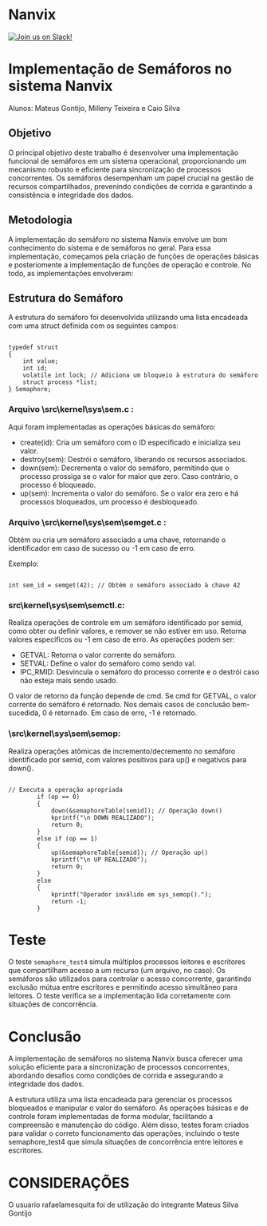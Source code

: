 # Nanvix

[![Join us on Slack!](https://img.shields.io/badge/chat-on%20Slack-e01563.svg)](https://join.slack.com/t/nanvix/shared_invite/zt-1yu30bs28-nsNmw8IwCyh6MBBV~B~X7w)

# Implementação de Semáforos no sistema Nanvix

Alunos: Mateus Gontijo, Milleny Teixeira e Caio Silva

## Objetivo

O principal objetivo deste trabalho é desenvolver uma implementação funcional de semáforos em um sistema operacional, proporcionando um mecanismo robusto e eficiente para sincronização de processos concorrentes. Os semáforos desempenham um papel crucial na gestão de recursos compartilhados, prevenindo condições de corrida e garantindo a consistência e integridade dos dados.

## Metodologia 

A implementação do semáforo no sistema Nanvix envolve um bom conhecimento do sistema e de semáforos no geral. Para essa implementação, começamos pela criação de funções de operações básicas e posteriomente a implementação de funções de operação e controle. No todo, as implementações envolveram:

## Estrutura do Semáforo

A estrutura do semáforo foi desenvolvida utilizando uma lista encadeada com uma struct definida com os seguintes campos:

<code>
typedef struct
{
    int value;
    int id;
    volatile int lock; // Adiciona um bloqueio à estrutura do semáforo
    struct process *list;
} Semaphore;
</code>

### Arquivo \src\kernel\sys\sem.c :

Aqui foram implementadas as operações básicas do semáforo: 

- create(id): Cria um semáforo com o ID especificado e inicializa seu valor.
- destroy(sem): Destrói o semáforo, liberando os recursos associados.
- down(sem): Decrementa o valor do semáforo, permitindo que o processo prossiga se o valor for maior que zero. Caso contrário, o processo é bloqueado.
- up(sem): Incrementa o valor do semáforo. Se o valor era zero e há processos bloqueados, um processo é desbloqueado.

### Arquivo \src\kernel\sys\sem\semget.c :

Obtém ou cria um semáforo associado a uma chave, retornando o identificador em caso de sucesso ou -1 em caso de erro.

Exemplo:

<code> 
int sem_id = semget(42); // Obtém o semáforo associado à chave 42
</code>

### src\kernel\sys\sem\semctl.c: 

Realiza operações de controle em um semáforo identificado por semid, como obter ou definir valores, e remover se não estiver em uso. Retorna valores específicos ou -1 em caso de erro.
As operações podem ser:

- GETVAL: Retorna o valor corrente do semáforo.
- SETVAL: Define o valor do semáforo como sendo val.
- IPC_RMID: Desvincula o semáforo do processo corrente e o destrói caso não esteja mais sendo usado.

O valor de retorno da função depende de cmd. Se cmd for GETVAL, o valor corrente do semáforo é retornado. Nos demais casos de conclusão bem-sucedida, 0 é retornado. Em caso de erro, -1 é retornado.

 ### \src\kernel\sys\sem\semop: 
 
 Realiza operações atômicas de incremento/decremento no semáforo identificado por semid, com valores positivos para up() e negativos para down().

<code>
// Executa a operação apropriada
        if (op == 0)
        {
            down(&semaphoreTable[semid]); // Operação down()
            kprintf("\n DOWN REALIZADO");
            return 0;
        }
        else if (op == 1)
        {
            up(&semaphoreTable[semid]); // Operação up()
            kprintf("\n UP REALIZADO");
            return 0;
        }
        else
        {
            kprintf("Operador inválido em sys_semop().");
            return -1;
        }
</code>


# Teste

O teste <code>semaphore_test4</code> simula múltiplos processos leitores e escritores que compartilham acesso a um recurso (um arquivo, no caso). Os semáforos são utilizados para controlar o acesso concorrente, garantindo exclusão mútua entre escritores e permitindo acesso simultâneo para leitores. O teste verifica se a implementação lida corretamente com situações de concorrência.

# Conclusão 

A implementação de semáforos no sistema Nanvix busca oferecer uma solução eficiente para a sincronização de processos concorrentes, abordando desafios como condições de corrida e assegurando a integridade dos dados. 

A estrutura utiliza uma lista encadeada para gerenciar os processos bloqueados e manipular o valor do semáforo. As operações básicas e de controle foram implementadas de forma modular, facilitando a compreensão e manutenção do código. Além disso, testes foram criados para validar o correto funcionamento das operações, incluindo o teste semaphore_test4 que simula situações de concorrência entre leitores e escritores.


# CONSIDERAÇÕES 
O usuario rafaelamesquita foi de utilização do integrante Mateus Silva Gontijo
